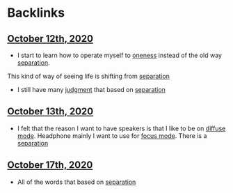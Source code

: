 
# Backlinks
## [October 12th, 2020](<October 12th, 2020.md>)
- I start to learn how to operate myself to [oneness](<oneness.md>) instead of the old way [separation](<separation.md>).

This kind of way of seeing life is shifting from [separation](<separation.md>)

- I still have many [judgment](<judgment.md>) that based on [separation](<separation.md>)

## [October 13th, 2020](<October 13th, 2020.md>)
- I felt that the reason I want to have speakers is that I like to be on [diffuse mode](<diffuse mode.md>). Headphone mainly I want to use for [focus mode](<focus mode.md>). There is a [separation](<separation.md>)

## [October 17th, 2020](<October 17th, 2020.md>)
- All of the words that based on [separation](<separation.md>)

